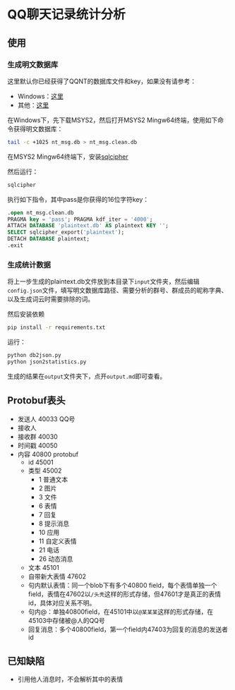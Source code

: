 # QQ聊天记录统计分析

## 使用

### 生成明文数据库

这里默认你已经获得了QQNT的数据库文件和key，如果没有请参考：

- Windows：[这里](https://github.com/Mythologyli/qq-nt-db)
- 其他：[这里](https://github.com/QQBackup/qq-win-db-key)

在Windows下，先下载MSYS2，然后打开MSYS2 Mingw64终端，使用如下命令获得明文数据库：

```sh
tail -c +1025 nt_msg.db > nt_msg.clean.db
```

在MSYS2 Mingw64终端下，安装[sqlcipher](https://packages.msys2.org/package/mingw-w64-x86_64-sqlcipher?repo=mingw64)

然后运行：
```sh
sqlcipher
```

执行如下指令，其中pass是你获得的16位字符key：

```sql
.open nt_msg.clean.db
PRAGMA key = 'pass'; PRAGMA kdf_iter = '4000';
ATTACH DATABASE 'plaintext.db' AS plaintext KEY '';
SELECT sqlcipher_export('plaintext');
DETACH DATABASE plaintext;
.exit
```

### 生成统计数据

将上一步生成的plaintext.db文件放到本目录下`input`文件夹，然后编辑`config.json`文件，填写明文数据库路径、需要分析的群号、群成员的昵称字典、以及生成词云时需要排除的词。

然后安装依赖
```sh
pip install -r requirements.txt
```

运行：

```sh
python db2json.py
python json2statistics.py
```

生成的结果在`output`文件夹下，点开`output.md`即可查看。

## Protobuf表头

- 发送人 40033 QQ号
- 接收人
- 接收群 40030
- 时间戳 40050
- 内容 40800 protobuf
    - id 45001
    - 类型 45002
        - 1 普通文本
        - 2 图片
        - 3 文件
        - 6 表情
        - 7 回复
        - 8 提示消息
        - 10 应用
        - 11 自定义表情
        - 21 电话
        - 26 动态消息
    - 文本 45101
    - 自带新大表情 47602
    - 句内默认表情：同一个blob下有多个40800 field，每个表情单独一个field，表情在47602以`/头秃`这样的形式存储，但47601才是真正的表情id，具体对应关系不明。
    - 句内@：单独40800field，在45101中以`@某某某`这样的形式存储，在45103中存储被@人的QQ号
    - 回复消息：多个40800field，第一个field内47403为回复的消息的发送者id

## 已知缺陷

- 引用他人消息时，不会解析其中的表情